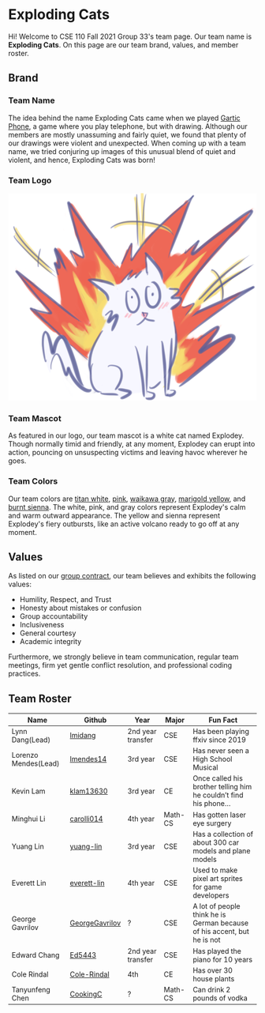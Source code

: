 # Exploding Cats
Hi! Welcome to CSE 110 Fall 2021 Group 33's team page. Our team name is **Exploding Cats**. On this page are our team brand, values, and member roster. 
## Brand
### Team Name
The idea behind the name Exploding Cats came when we played [Gartic Phone](https://garticphone.com/), a game where you play telephone, but with drawing. 
Although our members are mostly unassuming and fairly quiet, we found that plenty of our drawings were violent and unexpected. 
When coming up with a team name, we tried conjuring up images of this unusual blend of quiet and violent, and hence, Exploding Cats was born!
### Team Logo
![team logo](./branding/logo_transparent.png)
### Team Mascot
As featured in our logo, our team mascot is a white cat named Explodey. Though normally timid and friendly, at any moment, Explodey can erupt into action,
pouncing on unsuspecting victims and leaving havoc wherever he goes.
### Team Colors
Our team colors are [titan white](https://veli.ee/colorpedia/?c=f7f7ff), [pink](http://veli.ee/colorpedia/?c=ffb4c2), [waikawa gray](http://veli.ee/colorpedia/?c=5A6493), [marigold yellow](https://veli.ee/colorpedia/?c=f7dd72), and [burnt sienna](https://veli.ee/colorpedia/?c=ee6352). The white, pink, and gray colors represent Explodey's calm and warm outward appearance. The yellow and sienna represent Explodey's fiery outbursts, like an active volcano ready to go off at any moment. 
## Values
As listed on our [group contract](./misc/rules.md), our team believes and exhibits the following values:
- Humility, Respect, and Trust
- Honesty about mistakes or confusion
- Group accountability
- Inclusiveness
- General courtesy
- Academic integrity

Furthermore, we strongly believe in team communication, regular team meetings, firm yet gentle conflict resolution, and professional coding practices.
## Team Roster
|Name                   |Github               |Year             | Major | Fun Fact |
|-----------------------|-------------------|-------------------|-------------------|-------------------|
|Lynn Dang(Lead)        |[lmidang](https://lmidang.github.io/Github_Pages/)     |2nd year transfer       | CSE | Has been playing ffxiv since 2019 |
|Lorenzo Mendes(Lead)   |[lmendes14](https://lmendes14.github.io/GitHub-Pages/)   |3rd year     | CSE | Has never seen a High School Musical |
|Kevin Lam              |[klam13630](https://klam13630.github.io/CSE110/)     |3rd year          | CE | Once called his brother telling him he couldn’t find his phone… |
|Minghui Li             |[carolli014](https://carolli014.github.io/Lab1-GitHub-Pages/)     |4th year     | Math-CS | Has gotten laser eye surgery |
|Yuang Lin              |[yuang-lin](https://yuang-lin.github.io/User-Page/#yuang's-user-page)    |3rd year      | CSE | Has a collection of about 300 car models and plane models|
|Everett Lin            |[everett-lin](https://everett-lin.github.io/cse-110-lab-week-1/)     |4th year    | CSE | Used to make pixel art sprites for game developers |
|George Gavrilov        |[GeorgeGavrilov](https://georgegavrilov.github.io/CSE110-LAB1/) |?     | CSE | A lot of people think he is German because of his accent, but he is not|
|Edward Chang           |[Ed5443](https://ed5443.github.io/CSE110-Lab1/)   |2nd year transfer        | CSE | Has played the piano for 10 years |
|Cole Rindal            |[Cole-Rindal](https://cole-rindal.github.io/Lab-Week-1/)   |4th  | CE | Has over 30 house plants|
|Tanyunfeng Chen        |[CookingC](https://cookingc.github.io/CSE110-2021/)    |?           | Math-CS| Can drink 2 pounds of vodka |
